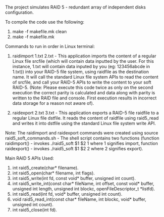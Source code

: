 The project simulates RAID 5 - redundant array of independent disks configuration. 

To compile the code use the following:
  1. make -f makefile.mk clean
  2. make -f makefile.mk
  
Commands to run in order in Linux terminal:

1. raidimport 1.txt 2.txt - This application imports the content of a regular Linux file srcfile (which will contain data inputted by the user. For this instance, 1.txt will contain data inputed by you (eg: 123456abcde in 1.txt)) into your RAID-5 file system, using raidfile as the destination name. It will call the standard Linux file system APIs to read the content of srcfile, and call your RAID-5 APIs to write the content to your soft RAID-5. (Note: Please execute this code twice as only on the second execution the correct parity is calculated and data along with parity is written to the RAID file and console. First execution results in incorrect data storage for a reason not aware of).

2. raidexport 2.txt 3.txt - This application exports a RAID-5 file raidfile to a regular Linux file dstfile. It reads the content of raidfile using raid5_read and writes it into dstfile using the standard Linux file system write API.


Note:
The raidimport and raidexport commands were created using source raid5_soft_commands.sh - The shell script contains two functions (function raidimport() - invokes ./raid5_soft $1 $2 1 where 1 signifies import, function raidexport() - invokes ./raid5_soft $1 $2 2 where 2 signifies export).


Main RAID 5 APIs Used:

1. int raid5_create(char* filename).
2. int raid5_open(char* filename, int flags).
3. int raid5_write(int fd, const void* buffer, unsigned int count).
4. int raid5_write_int(const char* fileName, int offset, const void* buffer, unsigned int length, unsigned int blockc, openFileDescriptor_t *listfd).
5. int raid5_read(int fd,  void* buffer, unsigned int count).
6. void raid5_read_int(const char* fileName, int blockc, void* buffer, unsigned int count).
7. int raid5_close(int fd).

